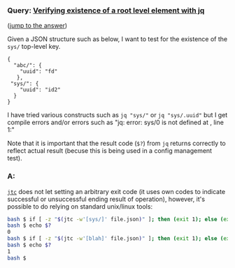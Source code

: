 ### Query: [Verifying existence of a root level element with jq](https://stackoverflow.com/questions/59861501/verifying-existence-of-a-root-level-element-with-jq)
([jump to the answer](https://github.com/ldn-softdev/stackoverflow-json/blob/master/lib/Verifying%20existence%20of%20a%20root%20level%20element%20with%20jq.md#a))

Given a JSON structure such as below, I want to test for the existence of the `sys/` top-level key.


    {                                                                                                                                                             
      "abc/": {                                                                                                                                             
        "uuid": "fd"
       },
     "sys/": {                                                                                                                                                   
        "uuid": "id2"
      }
    }

I have tried various constructs such as `jq "sys/"` or `jq "sys/.uuid"` but I get compile errors and/or errors such as "jq: error: sys/0 is not defined at <top-level>, line 1:"

Note that it is important that the result code (`$?`) from `jq` returns correctly to reflect actual result (becuse this is being used in a config management test).

### A:
[`jtc`](https://github.com/ldn-softdev/jtc) does not let setting an arbitrary exit code (it uses own codes to indicate successful or
unsuccessful ending result of operation), however, it's possible to do relying on standard unix/linux tools:
```bash
bash $ if [ -z "$(jtc -w'[sys/]' file.json)" ]; then (exit 1); else (exit 0); fi
bash $ echo $?
0
bash $ if [ -z "$(jtc -w'[blah]' file.json)" ]; then (exit 1); else (exit 0); fi
bash $ echo $?
1
bash $ 
```
